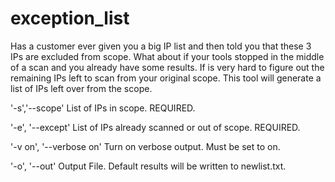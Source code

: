 exception_list
==============

Has a customer ever given you a big IP list and then told you that these 3 IPs are excluded from scope.  What about if your tools stopped in the middle of a scan and you already have some results. 
If is very hard to figure out the remaining IPs left to scan from your original scope. This tool will generate a list of IPs left over from the scope.

'-s','--scope' List of IPs in scope. REQUIRED.

'-e', '--except' List of IPs already scanned or out of scope. REQUIRED.

'-v on', '--verbose on' Turn on verbose output. Must be set to on.

'-o', '--out' Output File. Default results will be written to newlist.txt.
